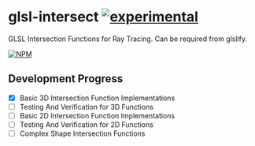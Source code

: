 # glsl-intersect [![experimental](http://badges.github.io/stability-badges/dist/experimental.svg)](http://github.com/badges/stability-badges) #

GLSL Intersection Functions for Ray Tracing. Can be required from glslify.

[![NPM](https://nodei.co/npm/glsl-intersect.png?compact=true)](https://nodei.co/npm/glsl-intersect/)

## Development Progress ##

- [x] Basic 3D Intersection Function Implementations
- [ ] Testing And Verification for 3D Functions
- [ ] Basic 2D Intersection Function Implementations
- [ ] Testing And Verification for 2D Functions
- [ ] Complex Shape Intersection Functions
